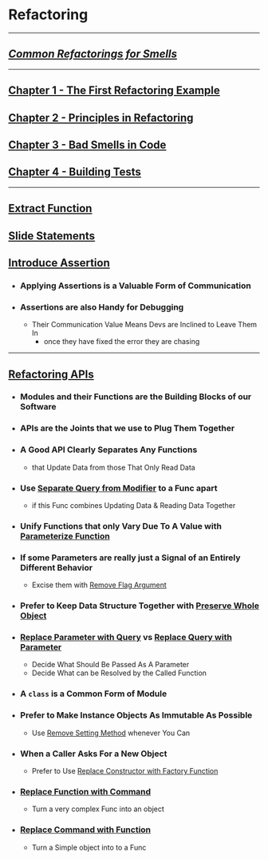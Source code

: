 # Refactoring 

---

## ___[Common Refactorings for Smells](smells_common_refactorings.md)___

--- 

## [Chapter 1 - The First Refactoring Example](ch01-a-first-example/README.md)


## [Chapter 2 - Principles in Refactoring](doc/README_chap_2.md)


## [Chapter 3 - Bad Smells in Code](doc/README_chap_3.md) 


## [Chapter 4 - Building Tests](doc/README_chap_4.md)


---

## [Extract Function](extract-function/README.md)


## [Slide Statements](https://memberservices.informit.com/my_account/webedition/9780135425664/html/slidestatements.html)


## [Introduce Assertion](https://memberservices.informit.com/my_account/webedition/9780135425664/html/introduceassertion.html)
- ### Applying Assertions is a Valuable Form of Communication
- ### Assertions are also Handy for Debugging
  - Their Communication Value Means Devs are Inclined to Leave Them In 
    - once they have fixed the error they are chasing


--- 

## [Refactoring APIs](https://memberservices.informit.com/my_account/webedition/9780135425664/html/refactoring-apis.html)

- ### Modules and their Functions are the Building Blocks of our Software

- ### APIs are the Joints that we use to Plug Them Together

- ### A Good API Clearly Separates Any Functions 
  - that Update Data from those That Only Read Data

- ### Use [Separate Query from Modifier](https://memberservices.informit.com/my_account/webedition/9780135425664/html/separatequeryfrommodifier.html) to a Func apart
  - if this Func combines Updating Data & Reading Data Together

- ### Unify Functions that only Vary Due To A Value with [Parameterize Function](https://memberservices.informit.com/my_account/webedition/9780135425664/html/parameterizefunction.html)

- ### If some Parameters are really just a Signal of an Entirely Different Behavior 
  - Excise them with [Remove Flag Argument](https://memberservices.informit.com/my_account/webedition/9780135425664/html/removeflagargument.html)

- ### Prefer to Keep Data Structure Together with [Preserve Whole Object](https://memberservices.informit.com/my_account/webedition/9780135425664/html/preservewholeobject.html)

- ### [Replace Parameter with Query](https://memberservices.informit.com/my_account/webedition/9780135425664/html/replaceparameterwithquery.html) vs [Replace Query with Parameter](https://memberservices.informit.com/my_account/webedition/9780135425664/html/replacequerywithparameter.html)
  - Decide What Should Be Passed As A Parameter
  - Decide What can be Resolved by the Called Function

- ### A ``` class ``` is a Common Form of Module

- ### Prefer to Make Instance Objects As Immutable As Possible
  - Use [Remove Setting Method](https://memberservices.informit.com/my_account/webedition/9780135425664/html/removesettingmethod.html) whenever You Can

- ### When a Caller Asks For a New Object
  - Prefer to Use [Replace Constructor with Factory Function](https://memberservices.informit.com/my_account/webedition/9780135425664/html/replaceconstructorwithfactoryfunction.html)

- ### [Replace Function with Command](https://memberservices.informit.com/my_account/webedition/9780135425664/html/replacefunctionwithcommand.html) 
  - Turn a very complex Func into an object

- ### [Replace Command with Function](https://memberservices.informit.com/my_account/webedition/9780135425664/html/replacecommandwithfunction.html)
  - Turn a Simple object into to a Func
